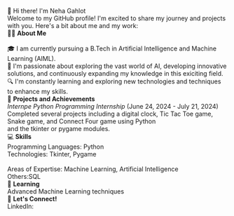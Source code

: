 👋 Hi there! I'm Neha Gahlot
<br>
Welcome to my GitHub profile! I'm excited to share my journey and projects with you. Here's a bit about me and my work:
<br>
👨‍💻 **About Me** 
<br>
<br>🎓 I am currently pursuing a B.Tech in Artificial Intelligence and Machine Learning (AIML).
<br>
   🌱 I'm passionate about exploring the vast world of AI, developing innovative solutions, and continuously expanding my knowledge in this exiciting field.
<br>
   🔍 I'm constantly learning and exploring new technologies and techniques to enhance my skills.
<br>
🌟 **Projects and Achievements**
<br>
    *Internpe Python Programming Internship* (June 24, 2024 - July 21, 2024)
<br>
      Completed several projects including a digital clock, Tic Tac Toe game, Snake game, and Connect Four game using Python
<br>
      and the tkinter or pygame modules.
<br>
💻 **Skills**
<br>
    Programming Languages: Python
<br>
    Technologies: Tkinter, Pygame
<br>    
    Areas of Expertise: Machine Learning, Artificial Intelligence
<br>
    Others:SQL
<br>
🌱 **Learning**
<br>
    Advanced Machine Learning techniques
<br>
💬 **Let's Connect!**
<br>
   LinkedIn:

